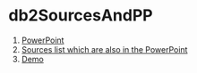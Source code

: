 # db2SourcesAndPP

1. [PowerPoint](#MongoDB.pptx)
2. [Sources list which are also in the PowerPoint](sources.md)
3. [Demo](#script.js)

